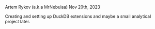 Artem Rykov (a.k.a MrNebulaa)
Nov 20th, 2023

Creating and setting up DuckDB extensions and maybe a small analytical project later.


